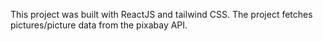 This project was built with ReactJS and tailwind CSS.
The project fetches pictures/picture data from the pixabay API.

